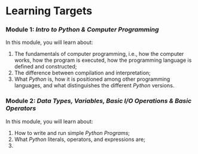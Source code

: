 # Learning Targets

### Module 1: *Intro to Python & Computer Programming*
In this module, you will learn about:
1. The fundamentals of computer programming, i.e., how the computer works, how the program is executed, how the programming language is defined and constructed;
2. The difference between compilation and interpretation;
3. What *Python* is, how it is positioned among other programming languages, and what distinguishes the different *Python* versions.

### Module 2: *Data Types, Variables, Basic I/O Operations & Basic Operators*
In this module, you will learn about:
1. How to write and run simple *Python Programs*;
2. What *Python* literals, operators, and expressions are;
3. 
